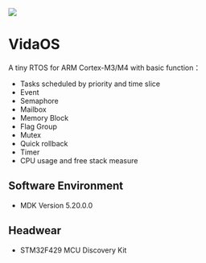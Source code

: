 ![](http://media.thanhnt.com/2015/07/rtos-la-gi.png)

VidaOS
=========================
A tiny RTOS for ARM Cortex-M3/M4 with basic function：

* Tasks scheduled by priority and time slice
* Event
* Semaphore
* Mailbox
* Memory Block
* Flag Group
* Mutex
* Quick rollback
* Timer
* CPU usage and free stack measure


Software Environment
------------

* MDK Version 5.20.0.0


Headwear
------------
* STM32F429 MCU Discovery Kit
